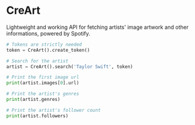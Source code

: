 # CreArt
Lightweight and working API for fetching artists' image artwork and other informations, powered by Spotify.

```py
# Tokens are strictly needed
token = CreArt().create_token()

# Search for the artist
artist = CreArt().search('Taylor Swift', token)

# Print the first image url
print(artist.images[0].url)

# Print the artist's genres
print(artist.genres)

# Print the artist's follower count
print(artist.followers)
```
